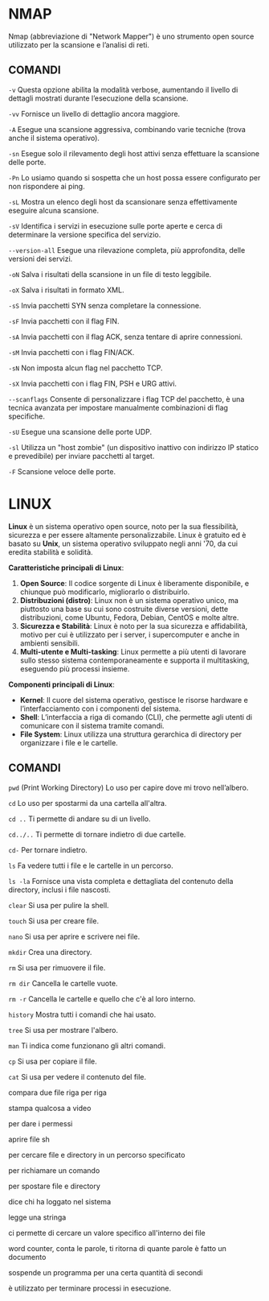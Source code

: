 # NMAP

Nmap (abbreviazione di "Network Mapper") è uno strumento open source utilizzato per la scansione e l’analisi di reti.

## COMANDI

```-v```
Questa opzione abilita la modalità verbose, aumentando il livello di dettagli mostrati durante l’esecuzione della scansione.

```-vv```
Fornisce un livello di dettaglio ancora maggiore.

```-A```
Esegue una scansione aggressiva, combinando varie tecniche (trova anche il sistema operativo).

```-sn```
Esegue solo il rilevamento degli host attivi senza effettuare la scansione delle porte.

```-Pn```
Lo usiamo quando si sospetta che un host possa essere configurato per non rispondere ai ping.

```-sL```
Mostra un elenco degli host da scansionare senza effettivamente eseguire alcuna scansione.

```-sV```
Identifica i servizi in esecuzione sulle porte aperte e cerca di determinare la versione specifica del servizio.

```--version-all```
Esegue una rilevazione completa, più approfondita, delle versioni dei servizi.

```-oN```
Salva i risultati della scansione in un file di testo leggibile.

```-oX```
Salva i risultati in formato XML.

```-sS```
Invia pacchetti SYN senza completare la connessione.

```-sF```
Invia pacchetti con il flag FIN.

```-sA```
Invia pacchetti con il flag ACK, senza tentare di aprire connessioni.

```-sM``` 
Invia pacchetti con i flag FIN/ACK.

```-sN```
Non imposta alcun flag nel pacchetto TCP.

```-sX```
Invia pacchetti con i flag FIN, PSH e URG attivi.

```--scanflags```
Consente di personalizzare i flag TCP del pacchetto, è una tecnica avanzata per impostare manualmente combinazioni di flag specifiche.

```-sU```
Esegue una scansione delle porte UDP.

```-sl```
Utilizza un "host zombie" (un dispositivo inattivo con indirizzo IP statico e prevedibile) per inviare pacchetti al target.

```-F```
Scansione veloce delle porte.

# LINUX

**Linux** è un sistema operativo open source, noto per la sua flessibilità, sicurezza e per essere altamente personalizzabile. Linux è gratuito ed è basato su **Unix**, un sistema operativo sviluppato negli anni '70, da cui eredita stabilità e solidità. 

**Caratteristiche principali di Linux**:
1. **Open Source**: Il codice sorgente di Linux è liberamente disponibile, e chiunque può modificarlo, migliorarlo o distribuirlo.
2. **Distribuzioni (distro)**: Linux non è un sistema operativo unico, ma piuttosto una base su cui sono costruite diverse versioni, dette distribuzioni, come Ubuntu, Fedora, Debian, CentOS e molte altre.
3. **Sicurezza e Stabilità**: Linux è noto per la sua sicurezza e affidabilità, motivo per cui è utilizzato per i server, i supercomputer e anche in ambienti sensibili.
4. **Multi-utente e Multi-tasking**: Linux permette a più utenti di lavorare sullo stesso sistema contemporaneamente e supporta il multitasking, eseguendo più processi insieme.

**Componenti principali di Linux**:
- **Kernel**: Il cuore del sistema operativo, gestisce le risorse hardware e l’interfacciamento con i componenti del sistema.
- **Shell**: L’interfaccia a riga di comando (CLI), che permette agli utenti di comunicare con il sistema tramite comandi.
- **File System**: Linux utilizza una struttura gerarchica di directory per organizzare i file e le cartelle.

## COMANDI

```pwd``` (Print Working Directory) Lo uso per capire dove mi trovo nell’albero.

```cd``` Lo uso per spostarmi da una cartella all'altra.

```cd ..``` Ti permette di andare su di un livello.

```cd../..``` Ti permette di tornare indietro di due cartelle.

```cd-``` Per tornare indietro.

```ls``` Fa vedere tutti i file e le cartelle in un percorso.

```ls -la``` Fornisce una vista completa e dettagliata del contenuto della directory, inclusi i file nascosti.

```clear``` Si usa per pulire la shell.

```touch``` Si usa per creare file.

```nano``` Si usa per aprire e scrivere nei file.

```mkdir``` Crea una directory.

```rm``` Si usa per rimuovere il file.

```rm dir``` Cancella le cartelle vuote.

```rm -r``` Cancella le cartelle e quello che c'è al loro interno.

```history``` Mostra tutti i comandi che hai usato.

```tree``` Si usa per mostrare l'albero.

```man``` Ti indica come funzionano gli altri comandi.

```cp``` Si usa per copiare il file.

```cat``` Si usa per vedere il contenuto del file.

compara due file riga per riga

stampa qualcosa a video

per dare i permessi

aprire file sh

per cercare file e directory in un percorso specificato

per richiamare un comando

per spostare file e directory

dice chi ha loggato nel sistema

legge una stringa

ci permette di cercare un valore specifico all'interno dei file

word counter, conta le parole, ti ritorna di quante parole è fatto un documento

sospende un programma per una certa quantità di secondi

è utilizzato per terminare processi in esecuzione.




